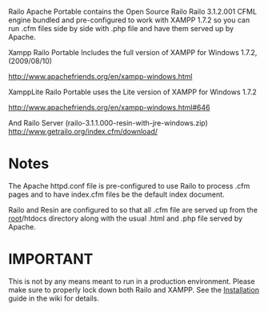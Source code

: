 Railo Apache Portable contains the Open Source Railo Railo 3.1.2.001  CFML engine bundled and pre-configured to work with XAMPP 1.7.2 so you can run .cfm files side by side with .php file and have them served up by Apache.

Xampp Railo Portable Includes the full version of XAMPP for Windows 1.7.2, (2009/08/10)

http://www.apachefriends.org/en/xampp-windows.html

XamppLite Railo Portable uses the Lite version of XAMPP for Windows 1.7.2

http://www.apachefriends.org/en/xampp-windows.html#646

And Railo Server (railo-3.1.1.000-resin-with-jre-windows.zip)
http://www.getrailo.org/index.cfm/download/


# Notes #
The Apache httpd.conf file is pre-configured to use Railo to process .cfm pages and to have index.cfm files be the default index document.

Railo and Resin are configured to so that all  .cfm file are served up from the [root](XAMPP.md)/htdocs directory along with the usual .html and .php file served by Apache.



# IMPORTANT #

This is not by any means meant to run in a production environment. Please make sure to properly lock down both Railo and XAMPP. See the [Installation](http://code.google.com/p/railoapacheportable/wiki/Installation) guide in the wiki for details.